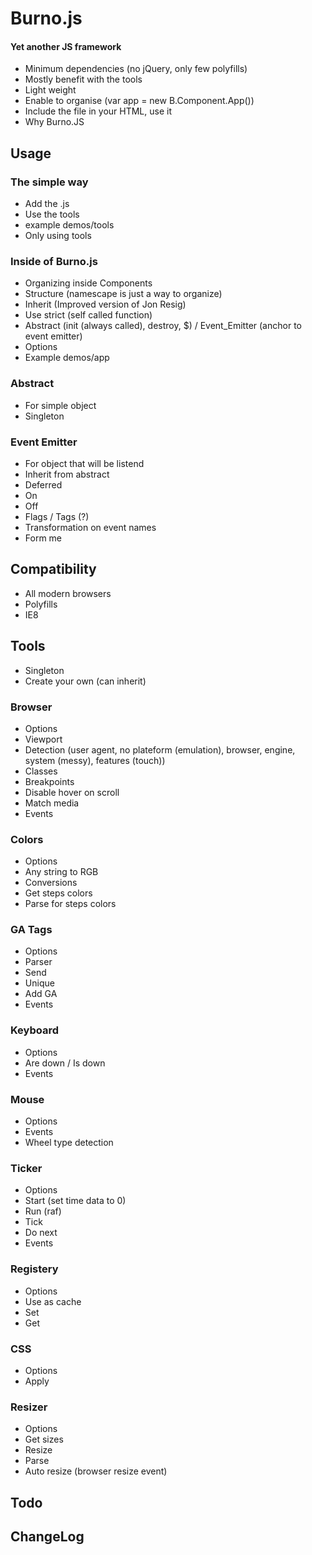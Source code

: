 # Burno.js

#### Yet another JS framework ####

* Minimum dependencies (no jQuery, only few polyfills)
* Mostly benefit with the tools
* Light weight
* Enable to organise (var app = new B.Component.App())
* Include the file in your HTML, use it
* Why Burno.JS

## Usage

### The simple way

* Add the .js
* Use the tools
* example demos/tools
* Only using tools


### Inside of Burno.js

* Organizing inside Components
* Structure (namescape is just a way to organize)
* Inherit (Improved version of Jon Resig)
* Use strict (self called function)
* Abstract (init (always called), destroy, $) / Event_Emitter (anchor to event emitter)
* Options
* Example demos/app


### Abstract

* For simple object
* Singleton


### Event Emitter

* For object that will be listend
* Inherit from abstract
* Deferred
* On
* Off
* Flags / Tags (?)
* Transformation on event names
* Form me


## Compatibility

* All modern browsers
* Polyfills
* IE8


## Tools

* Singleton
* Create your own (can inherit)

### Browser

* Options
* Viewport
* Detection (user agent, no plateform (emulation), browser, engine, system (messy), features (touch))
* Classes
* Breakpoints
* Disable hover on scroll
* Match media
* Events

### Colors

* Options
* Any string to RGB
* Conversions
* Get steps colors
* Parse for steps colors

### GA Tags

* Options
* Parser
* Send
* Unique
* Add GA
* Events

### Keyboard

* Options
* Are down / Is down
* Events

### Mouse

* Options
* Events
* Wheel type detection

### Ticker

* Options
* Start (set time data to 0)
* Run (raf)
* Tick
* Do next
* Events

### Registery

* Options
* Use as cache
* Set
* Get

### CSS

* Options
* Apply

### Resizer

* Options
* Get sizes
* Resize
* Parse
* Auto resize (browser resize event)

## Todo


## ChangeLog


